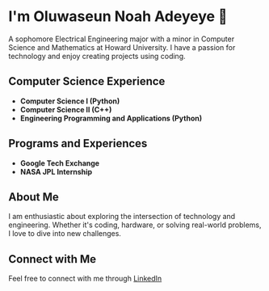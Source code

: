 # I'm Oluwaseun Noah Adeyeye 👋

A sophomore Electrical Engineering major with a minor in Computer Science and Mathematics at Howard University. I have a passion for technology and enjoy creating projects using coding.

## Computer Science Experience

- **Computer Science I (Python)**
- **Computer Science II (C++)**
- **Engineering Programming and Applications (Python)**

## Programs and Experiences

- **Google Tech Exchange**
- **NASA JPL Internship**

## About Me

I am enthusiastic about exploring the intersection of technology and engineering. Whether it's coding, hardware, or solving real-world problems, I love to dive into new challenges.

## Connect with Me

Feel free to connect with me through [LinkedIn](https://www.linkedin.com/in/oluwaseun-adeyeye-84a2a7253/) 

<!-- Feel free to add more sections, projects, or personalize it further based on your preferences! -->
